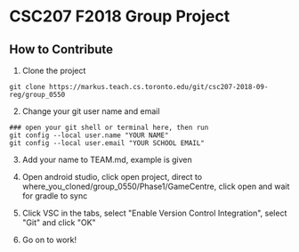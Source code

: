 # CSC207 F2018 Group Project
## How to Contribute

1. Clone the project
```
git clone https://markus.teach.cs.toronto.edu/git/csc207-2018-09-reg/group_0550
```

2. Change your git user name and email
```
### open your git shell or terminal here, then run
git config --local user.name "YOUR NAME"
git config --local user.email "YOUR SCHOOL EMAIL"
```

3. Add your name to TEAM.md, example is given

4. Open android studio, click open project, direct to where_you_cloned/group_0550/Phase1/GameCentre, click open and wait for gradle to sync

5. Click VSC in the tabs, select "Enable Version Control Integration", select "Git" and click "OK"

6. Go on to work!